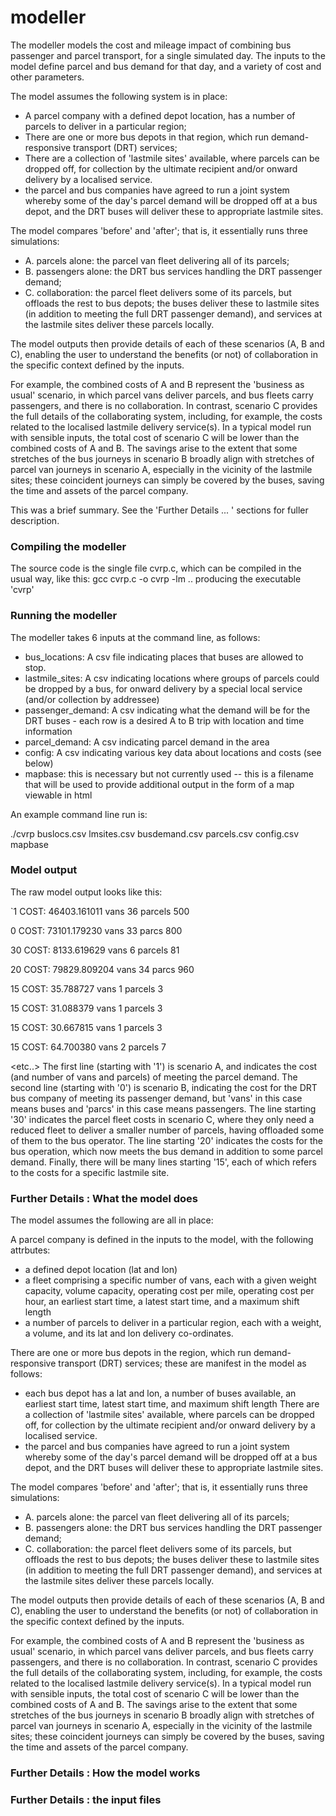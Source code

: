 # modeller

The modeller models the cost and mileage impact of combining bus passenger and parcel transport, for a single  simulated day.
The inputs to the model define parcel and bus demand for that day, and a variety of cost and other parameters.

The model assumes the following system is in place:

- A parcel company with a defined depot location, has a number of parcels to deliver in a particular region;
- There are one or more bus depots in that region, which run demand-responsive transport (DRT) services;
- There are a collection of 'lastmile sites' available, where parcels can be dropped off, for collection by the ultimate recipient and/or onward delivery by a localised service.
- the parcel and bus companies have agreed to run a joint system whereby some of the day's parcel demand will be dropped off at a bus depot, and the DRT buses will deliver these to appropriate lastmile sites.
 
 The model compares 'before' and 'after'; that is, it essentially runs three simulations:
 -  A. parcels alone: the parcel van fleet  delivering all of its parcels; 
 -  B. passengers alone: the DRT bus services handling the DRT passenger demand;
 -  C. collaboration: the parcel fleet delivers some of its parcels, but offloads the rest to bus depots; the buses deliver these to lastmile sites (in addition to meeting the full DRT passenger demand), and services at the lastmile sites deliver these parcels locally.
 
The model outputs then provide details of each of these scenarios (A, B and C), enabling the user to understand the benefits (or not) of collaboration in the specific context defined by the inputs.  

For example, the combined costs of A and B represent the 'business as usual' scenario,  in which parcel vans deliver parcels, and bus fleets carry passengers, and there is no collaboration.  In contrast, scenario C provides the full details of the collaborating system, including, for example, the costs related to the localised lastmile delivery service(s).  In a typical model run with sensible inputs, the total cost of scenario C will be lower than the combined costs of A and B. The savings arise to the extent that some stretches of the bus journeys in scenario B broadly align with stretches of parcel van journeys in scenario A, especially in the vicinity of the lastmile sites; these coincident journeys can simply be covered by the buses, saving the time and assets of the parcel company.   

This was a brief summary. See the 'Further Details ... '  sections for fuller description.

### Compiling the modeller
The source code is the  single file cvrp.c, which can be compiled in the usual way, like this:
    gcc cvrp.c -o cvrp -lm
.. producing the executable 'cvrp'

### Running the modeller

The modeller takes 6 inputs at the command line, as follows:

* bus_locations:  A csv file indicating  places that buses are allowed to stop.
* lastmile_sites: A csv indicating  locations where groups of parcels could be dropped by a bus, for onward delivery by a special local service (and/or collection by addressee)
* passenger_demand: A csv indicating what the demand will be for the DRT buses - each row is a desired A to  B trip with location and time information
* parcel_demand:  A csv indicating parcel demand in the area
*  config:  A csv indicating various key data about locations and costs (see below)
*  mapbase: this is necessary but not currently used -- this is a filename that will be used to provide additional output in the form of a map viewable in html

An example command line run is:

./cvrp   buslocs.csv lmsites.csv  busdemand.csv  parcels.csv  config.csv mapbase

### Model output

The raw model output looks like this:

`1 COST:  46403.161011   vans 36  parcels 500

 0 COST:  73101.179230    vans  33  parcs 800

 30 COST:  8133.619629   vans 6  parcels 81 

 20 COST:  79829.809204    vans  34  parcs 960

 15 COST:  35.788727   vans 1  parcels 3 

 15 COST:  31.088379   vans 1  parcels 3 

 15 COST:  30.667815   vans 1  parcels 3  

 15 COST:  64.700380   vans 2  parcels 7  

 <etc..>
The first line (starting with '1') is scenario A, and indicates the cost (and number of vans and parcels) of meeting the parcel demand. 
The second line (starting with '0') is scenario B, indicating the cost for the DRT bus company of meeting its passenger demand, but 'vans' in this case means buses and 'parcs' in this case means passengers.
The line starting '30' indicates the parcel fleet costs in scenario C, where they only need a reduced fleet to deliver a smaller number of parcels, having offloaded some of them to the bus operator.
The line starting '20' indicates the costs for the bus operation, which now meets the bus demand in addition to some parcel demand. 
Finally, there will be many lines starting '15', each of which refers to the costs for a specific lastmile site.

### Further Details : What the model does 

The model assumes the following are all in place:

A parcel company is defined in the inputs to the model, with the following attrbutes:
- a defined depot location (lat and lon)
- a fleet comprising a specific number of vans, each with a given weight capacity, volume capacity, operating cost per mile,  operating cost per hour, an earliest start time, a latest start time, and a maximum shift length
- a number of parcels to deliver in a particular region, each with a weight, a volume, and its lat and lon delivery co-ordinates. 

There are one or more bus depots in the region, which run demand-responsive transport (DRT) services; these are manifest in the model as follows:
- each bus depot has a lat and lon, a number of buses available, an earliest start time, latest start time, and  maximum shift length There are a collection of 'lastmile sites' available, where parcels can be dropped off, for collection by the ultimate recipient and/or onward delivery by a localised service.
- the parcel and bus companies have agreed to run a joint system whereby some of the day's parcel demand will be dropped off at a bus depot, and the DRT buses will deliver these to appropriate lastmile sites.
 
 The model compares 'before' and 'after'; that is, it essentially runs three simulations:
 -  A. parcels alone: the parcel van fleet  delivering all of its parcels; 
 -  B. passengers alone: the DRT bus services handling the DRT passenger demand;
 -  C. collaboration: the parcel fleet delivers some of its parcels, but offloads the rest to bus depots; the buses deliver these to lastmile sites (in addition to meeting the full DRT passenger demand), and services at the lastmile sites deliver these parcels locally.
 
The model outputs then provide details of each of these scenarios (A, B and C), enabling the user to understand the benefits (or not) of collaboration in the specific context defined by the inputs.  

For example, the combined costs of A and B represent the 'business as usual' scenario,  in which parcel vans deliver parcels, and bus fleets carry passengers, and there is no collaboration.  In contrast, scenario C provides the full details of the collaborating system, including, for example, the costs related to the localised lastmile delivery service(s).  In a typical model run with sensible inputs, the total cost of scenario C will be lower than the combined costs of A and B. The savings arise to the extent that some stretches of the bus journeys in scenario B broadly align with stretches of parcel van journeys in scenario A, especially in the vicinity of the lastmile sites; these coincident journeys can simply be covered by the buses, saving the time and assets of the parcel company.   

### Further Details : How the model works

### Further Details : the input files
